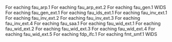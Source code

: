 For eaching fau_arp.1 
For eaching fau_arp_ext.2 
For eaching fau_gen.1 WIDS
For eaching fau_gen_ext.1 
For eaching fau_ids_ext.1 
For eaching fau_inv_ext.1 
For eaching fau_inv_ext.2 
For eaching fau_inv_ext.3 
For eaching fau_inv_ext.4 
For eaching fau_saa.1 
For eaching fau_wid_ext.1 
For eaching fau_wid_ext.2 
For eaching fau_wid_ext.3 
For eaching fau_wid_ext.4 
For eaching fau_wid_ext.5 
For eaching fdp_ifc.1 
For eaching fmt_smf.1 WIDS
